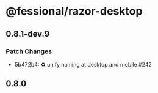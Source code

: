 # @fessional/razor-desktop

## 0.8.1-dev.9

### Patch Changes

- 5b472b4: ♻️ unify naming at desktop and mobile #242

## 0.8.0
